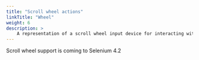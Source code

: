 ```yaml
---
title: "Scroll wheel actions"
linkTitle: "Wheel"
weight: 6
description: >
    A representation of a scroll wheel input device for interacting with a web page.
---
```


Scroll wheel support is coming to Selenium 4.2
